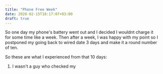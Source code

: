 ```yaml
---
title: "Phone Free Week"
date: 2020-02-15T18:17:07+03:00
draft: true
---
```


So one day my phone's battery went out and I decided I wouldnt charge it for some time like a week. Then after a week, I was happy with my point so I postponed my going back to wired date 3 days and make it a round number of ten.

So these are what I experienced from that 10 days:

   1) I wasn't a guy who checked my
